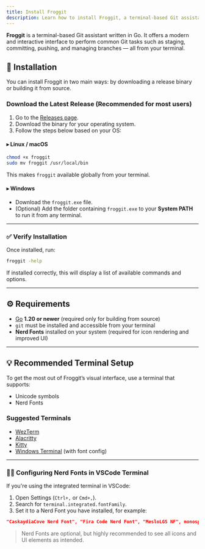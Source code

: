 ```yaml
---
title: Install Froggit
description: Learn how to install Froggit, a terminal-based Git assistant, on your system.
---
```


**Froggit** is a terminal-based Git assistant written in Go. It offers a modern and interactive interface to perform common Git tasks such as staging, committing, pushing, and managing branches — all from your terminal.

## 🚀 Installation

You can install Froggit in two main ways: by downloading a release binary or building it from source.

### Download the Latest Release (Recommended for most users)

1. Go to the [Releases page](https://github.com/thewizardshell/froggit/releases).
2. Download the binary for your operating system.
3. Follow the steps below based on your OS:

#### ▸ Linux / macOS

```bash
chmod +x froggit
sudo mv froggit /usr/local/bin
```

This makes `froggit` available globally from your terminal.

#### ▸ Windows

* Download the `froggit.exe` file.
* (Optional) Add the folder containing `froggit.exe` to your **System PATH** to run it from any terminal.


---

### ✅ Verify Installation

Once installed, run:

```bash
froggit -help
```

If installed correctly, this will display a list of available commands and options.

---

## ⚙️ Requirements

* [Go](https://golang.org/dl/) **1.20 or newer** (required only for building from source)
* `git` must be installed and accessible from your terminal
* **Nerd Fonts** installed on your system (required for icon rendering and improved UI)

---

## 💡 Recommended Terminal Setup

To get the most out of Froggit’s visual interface, use a terminal that supports:

* Unicode symbols
* Nerd Fonts

### Suggested Terminals

* [WezTerm](https://wezfurlong.org/wezterm/)
* [Alacritty](https://github.com/alacritty/alacritty)
* [Kitty](https://sw.kovidgoyal.net/kitty/)
* [Windows Terminal](https://github.com/microsoft/terminal) (with font config)

---

### 👨‍💻 Configuring Nerd Fonts in VSCode Terminal

If you're using the integrated terminal in VSCode:

1. Open Settings (`Ctrl+,` or `Cmd+,`).
2. Search for `terminal.integrated.fontFamily`.
3. Set it to a Nerd Font you have installed, for example:

```json
"CaskaydiaCove Nerd Font", "Fira Code Nerd Font", "MesloLGS NF", monospace
```

> Nerd Fonts are optional, but highly recommended to see all icons and UI elements as intended.
